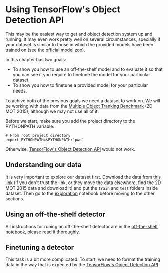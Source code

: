 # Using TensorFlow's Object Detection API

This may be the easiest way to get and object detection system up and running. It may even work pretty well on several circumstances, specially if your dataset is similar to those in which the provided models have been trained on (see the [official model zoo](https://github.com/tensorflow/models/blob/master/research/object_detection/g3doc/detection_model_zoo.md)).

In this chapter has two goals:
* To show you how to use an off-the-shelf model and to evaluate it so that you can see if you require to finetune the model for your particular dataset.
* To show you how to finetune a provided model for your particular needs.

To achive both of the previous goals we need a dataset to work on. We will be working with data from the  [Multiple Object Tranking Benchmark](https://motchallenge.net/) (2D MOT 2015), although we may not use all of it.

Before we start, make sure you add the project directory to the PYTHONPATH variable:

```
# From root project directory
export PYTHONPATH=$PYTHONPATH:`pwd`
```
Otherwise, [TensorFlow's Object Detection API](https://github.com/tensorflow/models/blob/master/research/object_detection) would not work.

## Understanding our data

It is very important to explore our dataset first. Download the data from [this link](https://motchallenge.net/data/2DMOT2015.zip) (if you don't trust the link, or they move the data elsewhere, find the 2D MOT 2015 data and download it) and put the `train` and `test` folders inside dataset. Then go to the [exploration](dataset/exploration.ipynb) notebook before moving to the other sections.

## Using an off-the-shelf detector

All instructions for runing an off-the-shelf detector are in the [off-the-shelf notebook](), please read it thoroughly.

## Finetuning a detector

This task is a bit more complicated. To start, we need to format the training data in the way that is expected by the [TensorFlow's Object Detection API](https://github.com/tensorflow/models/blob/master/research/object_detection)